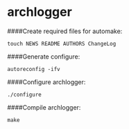 archlogger
==========

####Create required files for automake:

    touch NEWS README AUTHORS ChangeLog

####Generate configure:

    autoreconfig -ifv

####Configure archlogger:

    ./configure

####Compile archlogger:

    make
